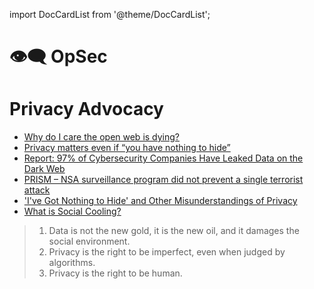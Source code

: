import DocCardList from '@theme/DocCardList';

# 👁️‍🗨️ OpSec

<DocCardList />

# Privacy Advocacy
- [Why do I care the open web is dying?](https://insightbrowser.com/blog/open-web-dying-why-care)
- [Privacy matters even if “you have nothing to hide”](https://write.privacytools.io/freddy/why-privacy-matters-even-if-you-have-nothing-to-hide)
- [Report: 97% of Cybersecurity Companies Have Leaked Data on the Dark Web](https://thehackernews.com/2020/09/dark-web-cybersecurity-report.html)
- [PRISM – NSA surveillance program did not prevent a single terrorist attack](https://tutanota.com/blog/posts/nsa-phone-surveillance-illegal-expensive/)
- ['I've Got Nothing to Hide' and Other Misunderstandings of Privacy](https://papers.ssrn.com/sol3/papers.cfm?abstract_id=998565&)
- [What is Social Cooling?](https://reasonandmeaning.com/2017/10/31/what-is-social-cooling/)

> 1. Data is not the new gold, it is the new oil, and it damages the social environment.
> 2. Privacy is the right to be imperfect, even when judged by algorithms.
> 3. Privacy is the right to be human.

